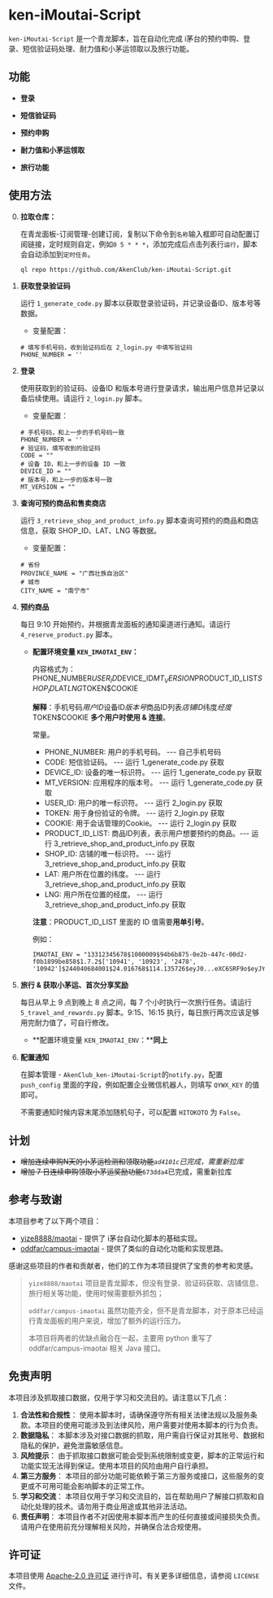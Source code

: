 # ken-iMoutai-Script

`ken-iMoutai-Script` 是一个青龙脚本，旨在自动化完成 i茅台的预约申购、登录、短信验证码处理、耐力值和小茅运领取以及旅行功能。



## 功能

- **登录**

- **短信验证码**

- **预约申购**

- **耐力值和小茅运领取**

- **旅行功能**



## 使用方法

0. **拉取仓库：**

    在青龙面板-订阅管理-创建订阅，复制以下命令到`名称`输入框即可自动配置订阅链接，定时规则自定，例如`0 5 * * *`，添加完成后点击列表行`运行`，脚本会自动添加到`定时任务`。

    ```
    ql repo https://github.com/AkenClub/ken-iMoutai-Script.git
    ```

1. **获取登录验证码**

   运行 `1_generate_code.py` 脚本以获取登录验证码，并记录设备ID、版本号等数据。

   - 变量配置：

   ```
   # 填写手机号码，收到验证码后在 2_login.py 中填写验证码
   PHONE_NUMBER = ''
   ```

2. **登录**

   使用获取到的验证码、设备ID 和版本号进行登录请求，输出用户信息并记录以备后续使用。请运行 `2_login.py` 脚本。

   - 变量配置：


   ```
   # 手机号码，和上一步的手机号码一致
   PHONE_NUMBER = ''
   # 验证码，填写收到的验证码
   CODE = ""
   # 设备 ID，和上一步的设备 ID 一致
   DEVICE_ID = ""
   # 版本号，和上一步的版本号一致
   MT_VERSION = ""
   ```

3. **查询可预约商品和售卖商店**

   运行 `3_retrieve_shop_and_product_info.py` 脚本查询可预约的商品和商店信息，获取 SHOP_ID、LAT、LNG 等数据。

   - 变量配置：

   ```
   # 省份
   PROVINCE_NAME = "广西壮族自治区"
   # 城市
   CITY_NAME = "南宁市"
   ```

4. **预约商品**

   每日 9:10 开始预约，并根据青龙面板的通知渠道进行通知。请运行 `4_reserve_product.py` 脚本。

   - **配置环境变量 `KEN_IMAOTAI_ENV`：**

     内容格式为：    PHONE_NUMBER$USER_ID$DEVICE_ID$MT_VERSION$PRODUCT_ID_LIST$SHOP_ID$LAT$LN G$TOKEN$COOKIE

     **解释**：手机号码$用户ID$设备ID$版本号$商品ID列表$店铺ID$纬度$经度$TOKEN$COOKIE
     **多个用户时使用 & 连接**。

     常量。
     - PHONE_NUMBER: 用户的手机号码。            --- 自己手机号码
     - CODE: 短信验证码。                                         --- 运行 1_generate_code.py 获取
     - DEVICE_ID: 设备的唯一标识符。                     --- 运行 1_generate_code.py 获取
     - MT_VERSION: 应用程序的版本号。                 --- 运行 1_generate_code.py 获取
     - USER_ID: 用户的唯一标识符。                          --- 运行 2_login.py 获取
     - TOKEN: 用于身份验证的令牌。                          --- 运行 2_login.py 获取
     - COOKIE: 用于会话管理的Cookie。                     --- 运行 2_login.py 获取
     - PRODUCT_ID_LIST: 商品ID列表，表示用户想要预约的商品。--- 运行 3_retrieve_shop_and_product_info.py 获取
     - SHOP_ID: 店铺的唯一标识符。                     --- 运行 3_retrieve_shop_and_product_info.py 获取
     - LAT: 用户所在位置的纬度。                           --- 运行 3_retrieve_shop_and_product_info.py 获取
     - LNG: 用户所在位置的经度。                          --- 运行 3_retrieve_shop_and_product_info.py 获取

     **注意**：PRODUCT_ID_LIST 里面的 ID 值需要**用单引号**。

     例如：

     ```
     IMAOTAI_ENV = "13312345678$1000009$94b6b875-0e2b-447c-00d2-f0b1899be858$1.7.2$['10941', '10923', '2478', '10942']$244040684001$24.016768$114.135726$eyJ0...eXC6SRF9o$eyJYjZi...c1KxcYyk&13412345678$......
     ```

5. **旅行 & 获取小茅运、首次分享奖励**

   每日从早上 9 点到晚上 8 点之间，每 7 个小时执行一次旅行任务。请运行 `5_travel_and_rewards.py` 脚本。9:15、16:15 执行，每日旅行两次应该足够用完耐力值了，可自行修改。

   - **配置环境变量 `KEN_IMAOTAI_ENV`：****同上**

6. **配置通知**

   在脚本管理 - `AkenClub_ken-iMoutai-Script`的`notify.py`，配置 `push_config` 里面的字段，例如配置企业微信机器人，则填写 `QYWX_KEY` 的值即可。

   不需要通知时候内容末尾添加随机句子，可以配置 `HITOKOTO` 为 `False`。



## 计划

- ~~增加连续申购N天的小茅运检测和领取功能~~*`ad4101c`已完成，需重新拉库*
- ~~增加 7 日连续申购领取小茅运奖励功能~~`673dda4`已完成，需重新拉库



## 参考与致谢

本项目参考了以下两个项目：

- [yize8888/maotai](https://github.com/yize8888/maotai) - 提供了 i茅台自动化脚本的基础实现。
- [oddfar/campus-imaotai](https://github.com/oddfar/campus-imaotai) - 提供了类似的自动化功能和实现思路。

感谢这些项目的作者和贡献者，他们的工作为本项目提供了宝贵的参考和灵感。

>  `yize8888/maotai` 项目是青龙脚本，但没有登录、验证码获取、店铺信息、旅行相关等功能，使用时候需要额外抓包；
>
> `oddfar/campus-imaotai` 虽然功能齐全，但不是青龙脚本，对于原本已经运行青龙面板的用户来说，增加了额外的运行压力。
>
> 本项目将两者的优缺点融合在一起，主要用 python 重写了 oddfar/campus-imaotai 相关 Java 接口。



## 免责声明

本项目涉及抓取接口数据，仅用于学习和交流目的。请注意以下几点：

1. **合法性和合规性**： 使用本脚本时，请确保遵守所有相关法律法规以及服务条款。本项目的使用可能涉及到法律风险，用户需要对使用本脚本的行为负责。
2. **数据隐私**： 本脚本涉及对接口数据的抓取，用户需自行保证对其账号、数据和隐私的保护，避免泄露敏感信息。
3. **风险提示**： 由于抓取接口数据可能会受到系统限制或变更，脚本的正常运行和功能实现无法得到保证。使用本项目的风险由用户自行承担。
4. **第三方服务**： 本项目的部分功能可能依赖于第三方服务或接口，这些服务的变更或不可用可能会影响脚本的正常工作。
5. **学习和交流**： 本项目仅用于学习和交流目的，旨在帮助用户了解接口抓取和自动化处理的技术。请勿用于商业用途或其他非法活动。
6. **责任声明**： 本项目作者不对因使用本脚本而产生的任何直接或间接损失负责。请用户在使用前充分理解相关风险，并确保合法合规使用。



## 许可证

本项目使用 [Apache-2.0 许可证](LICENSE) 进行许可。有关更多详细信息，请参阅 `LICENSE` 文件。
